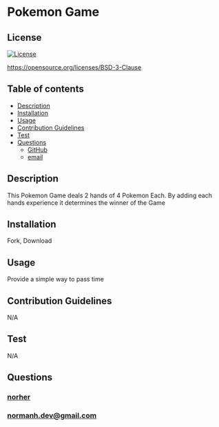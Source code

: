 # Pokemon Game

  ## License
  [![License](https://img.shields.io/badge/License-BSD_3--Clause-blue.svg)](https://opensource.org/licenses/BSD-3-Clause)
  
  https://opensource.org/licenses/BSD-3-Clause 
    

  ## Table of contents
  - [Description](#description)
  - [Installation](#installation)
  - [Usage](#usage)
  - [Contribution Guidelines](#contribution-guidelines)
  - [Test](#test)
  - [Questions](#questions)
    - [GitHub](#github)
    - [email](#email)

  ## Description 
  This Pokemon Game deals 2 hands of 4 Pokemon Each. By adding each hands experience it determines the winner of the Game

  ## Installation
  Fork, Download

  ## Usage
  Provide a simple way to pass time

  ## Contribution Guidelines
  N/A

  ## Test
  N/A

  ## Questions
  ### [norher](https://github.com/norher)
  ### normanh.dev@gmail.com
